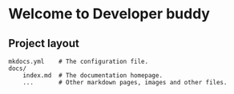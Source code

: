 # Welcome to Developer buddy

## Project layout

    mkdocs.yml    # The configuration file.
    docs/
        index.md  # The documentation homepage.
        ...       # Other markdown pages, images and other files.
